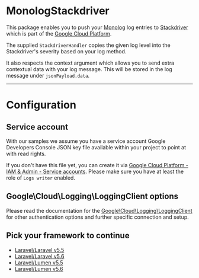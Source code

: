 # MonologStackdriver

This package enables you to push your [Monolog](https://packagist.org/packages/monolog/monolog) log entries to [Stackdriver](https://cloud.google.com/stackdriver) which is part of the [Google Cloud Platform](https://cloud.google.com).

The supplied `StackdriverHandler` copies the given log level into the Stackdriver's severity based on your log method.

It also respects the context argument which allows you to send extra contextual data with your log message. This will be stored in the log message under `jsonPayload.data`.

---

# Configuration

## Service account

With our samples we assume you have a service account Google Developers Console JSON key file available within your project to point at with read rights.

If you don't have this file yet, you can create it via [Google Cloud Platform - IAM & Admin - Service accounts](https://console.cloud.google.com/iam-admin/serviceaccounts). Please make sure you have at least the role of `Logs writer` enabled.

## Google\Cloud\Logging\LoggingClient options

Please read the documentation for the [Google\Cloud\Logging\LoggingClient](https://googlecloudplatform.github.io/google-cloud-php/#/docs/google-cloud/v0.54.0/logging/loggingclient?method=__construct) for other authentication options and further specific connection and setup.

## Pick your framework to continue

* [Laravel/Laravel v5.5](docs/laravel_laravel_v5_5.md)
* [Laravel/Laravel v5.6](docs/laravel_laravel_v5_6.md)
* [Laravel/Lumen v5.5](docs/laravel_lumen_v5_5.md)
* [Laravel/Lumen v5.6](docs/laravel_lumen_v5_6.md)